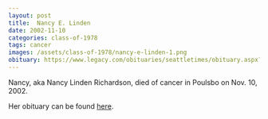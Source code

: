 ```yaml
---
layout: post
title:  Nancy E. Linden
date: 2002-11-10
categories: class-of-1978
tags: cancer
images: /assets/class-of-1978/nancy-e-linden-1.png
obituary: https://www.legacy.com/obituaries/seattletimes/obituary.aspx?n=Nancy-Richardson&pid=600943
---
```

Nancy, aka Nancy Linden Richardson, died of cancer in Poulsbo on Nov. 10, 2002.

Her obituary can be found [here](https://www.legacy.com/obituaries/seattletimes/obituary.aspx?n=Nancy-Richardson&pid=600943).
